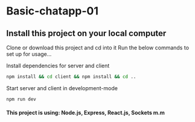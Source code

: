 # Basic-chatapp-01

## Install this project on your local computer

Clone or download this project and cd into it
Run the below commands to set up for usage...

Install dependencies for server and client

```bash
npm install && cd client && npm install && cd ..
```

Start server and client in development-mode

```bash
npm run dev
```

#### This project is using: Node.js, Express, React.js, Sockets m.m
